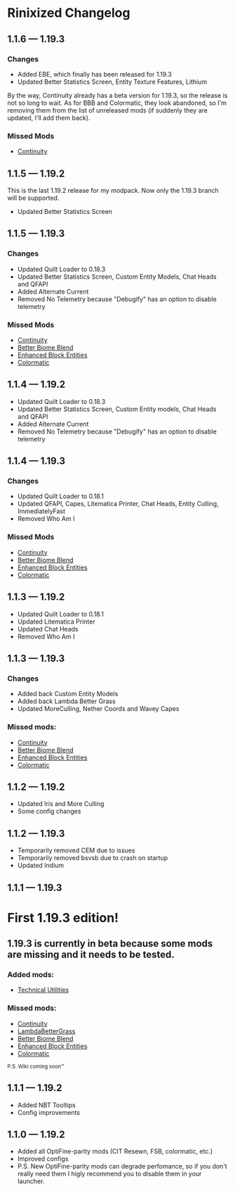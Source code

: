 # Rinixized Changelog

## 1.1.6 — 1.19.3

### Changes

+ Added EBE, which finally has been released for 1.19.3
+ Updated Better Statistics Screen, Entity Texture Features, Lithium

By the way, Continuity already has a beta version for 1.19.3, so the release is not so long to wait. As for BBB and Colormatic, they look abandoned, so I'm removing them from the list of unreleased mods (if suddenly they are updated, I'll add them back).

### Missed Mods

+ [Continuity](https://modrinth.com/mod/continuity)


## 1.1.5 — 1.19.2

This is the last 1.19.2 release for my modpack. Now only the 1.19.3 branch will be supported.

+ Updated Better Statistics Screen

## 1.1.5 — 1.19.3

### Changes

+ Updated Quilt Loader to 0.18.3
+ Updated Better Statistics Screen, Custom Entity Models, Chat Heads and QFAPI
+ Added Alternate Current
+ Removed No Telemetry because "Debugify" has an option to disable telemetry

### Missed Mods

+ [Continuity](https://modrinth.com/mod/continuity)
+ [Better Biome Blend](https://modrinth.com/mod/better-biome-blend)
+ [Enhanced Block Entities](https://modrinth.com/mod/ebe)
+ [Colormatic](https://modrinth.com/mod/colormatic)


## 1.1.4 — 1.19.2

+ Updated Quilt Loader to 0.18.3
+ Updated Better Statistics Screen, Custom Entity models, Chat Heads and QFAPI
+ Added Alternate Current
+ Removed No Telemetry because "Debugify" has an option to disable telemetry


## 1.1.4 — 1.19.3

### Changes

+ Updated Quilt Loader to 0.18.1
+ Updated QFAPI, Capes, Litematica Printer, Chat Heads, Entity Culling, ImmediatelyFast
+ Removed Who Am I

### Missed Mods

+ [Continuity](https://modrinth.com/mod/continuity)
+ [Better Biome Blend](https://modrinth.com/mod/better-biome-blend)
+ [Enhanced Block Entities](https://modrinth.com/mod/ebe)
+ [Colormatic](https://modrinth.com/mod/colormatic)


## 1.1.3 — 1.19.2

+ Updated Quilt Loader to 0.18.1
+ Updated Litematica Printer
+ Updated Chat Heads
+ Removed Who Am I

## 1.1.3 — 1.19.3

### Changes
+ Added back Custom Entity Models
+ Added back Lambda Better Grass
+ Updated MoreCulling, Nether Coords and Wavey Capes


### Missed mods:

+ [Continuity](https://modrinth.com/mod/continuity)
+ [Better Biome Blend](https://modrinth.com/mod/better-biome-blend)
+ [Enhanced Block Entities](https://modrinth.com/mod/ebe)
+ [Colormatic](https://modrinth.com/mod/colormatic)


## 1.1.2 — 1.19.2

+ Updated Iris and More Culling
+ Some config changes


## 1.1.2 — 1.19.3

+ Temporarily removed CEM due to issues
+ Temporarily removed bsvsb due to crash on startup
+ Updated Indium


## 1.1.1 — 1.19.3

# First 1.19.3 edition!

## 1.19.3 is currently in beta because some mods are missing and it needs to be tested.

### Added mods:
+ [Technical Utilities](https://modrinth.com/mod/techutils)

### Missed mods:

+ [Continuity](https://modrinth.com/mod/continuity)
+ [LambdaBetterGrass](https://modrinth.com/mod/lambdabettergrass)
+ [Better Biome Blend](https://modrinth.com/mod/better-biome-blend)
+ [Enhanced Block Entities](https://modrinth.com/mod/ebe)
+ [Colormatic](https://modrinth.com/mod/colormatic)

<sub>P.S. Wiki coming soon™</sub>


## 1.1.1 — 1.19.2

+ Added NBT Tooltips
+ Config improvements

## 1.1.0 — 1.19.2

+ Added all OptiFine-parity mods (CIT Resewn, FSB, colormatic, etc.)
+ Improved configs
+ P.S. New OptiFine-parity mods can degrade perfomance, so if you don't really need them I higly recommend you to disable them in your launcher.
